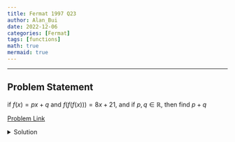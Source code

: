 ```yaml
---
title: Fermat 1997 Q23
author: Alan_Bui
date: 2022-12-06
categories: [Fermat]
tags: [functions]
math: true
mermaid: true
---
```


---
## Problem Statement
if $f(x) = px + q$ and $f(f(f(x))) = 8x + 21$, and if $p, q \in \mathbb{R}$, then find $p+q$

[Problem Link](https://cemc.uwaterloo.ca/contests/past_contests/1997/1997FermatContest.pdf)

<details>
<summary> Solution </summary>

$$f(x) = px + q \; \; \; p, q \in \mathbb{R}$$

$$f(f(f(x))) = 8x + 21$$

$$f(f(px + q)) = 8x + 21$$

$$f(p(px + q) + q) = 8x + 21$$

$$p(p(px + q) + q) + q = 8x + 21$$

$$p^3x + p^2q + pq + q = 8x + 21$$

$$\implies p = 2$$

$$p^2q + pq + q = 21$$

$$4q + 2q + q = 21 \implies q = 3$$

$$\therefore p + q = 2+3 = 5$$

</details>